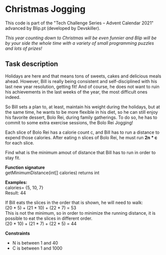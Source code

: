# Christmas Jogging
This code is part of the "Tech Challenge Series – Advent Calendar 2021" advanced by Blip.pt (developed by Devskiller).

*This year counting down to Christmas will be even funnier and Blip will be by your side the whole time with a variety of small programming puzzles and lots of prizes!*

## Task description
Holidays are here and that means tons of sweets, cakes and delicious meals ahead. However, Bill is really being consistent and self-disciplined with his last new year resolution, getting fit! And of course, he does not want to ruin his achievements in the last weeks of the year, the most difficult ones indeed.  

So Bill sets a plan to, at least, maintain his weight during the holidays, but at the same time, he wants to be more flexible in his diet, so he can still enjoy his favorite dessert, Bolo Rei, during family gatherings. To do so, he has to commit to some extra exercise sessions, the Bolo Rei Jogging!  

Each slice of Bolo Rei has a calorie count c, and Bill has to run a distance to expend those calories. After eating n slices of Bolo Rei, he must run **2n * c** for each slice.  

Find what is the minimum amout of distance that Bill has to run in order to stay fit.  

**Function signature**  
getMinimumDistance(int[] calories) returns int  

**Examples:**  
calories= {5, 10, 7}  
Result: 44  

If Bill eats the slices in the order that is shown, he will need to walk:  
(20 * 5) + (21 * 10) + (22 * 7) = 53  
This is not the minimum, so in order to minimize the running distance, it is possible to eat the slices in different order.  
(20 * 10) + (21 * 7) + (22 * 5) = 44  
  
**Constraints**
- N is between 1 and 40  
- C is between 1 and 1000  
